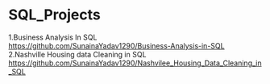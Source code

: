 # SQL_Projects
1.Business Analysis In SQL<br/>
  https://github.com/SunainaYadav1290/Business-Analysis-in-SQL<br/>
2.Nashville Housing data Cleaning in SQL <br/>
  https://github.com/SunainaYadav1290/Nashvilee_Housing_Data_Cleaning_in_SQL<br/>

  
